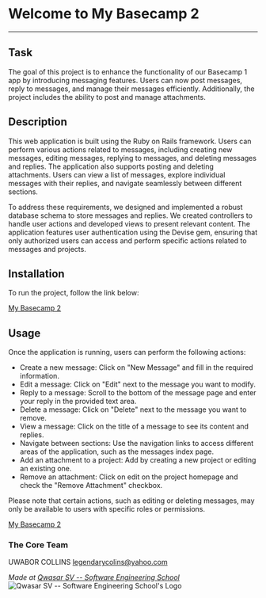 # Welcome to My Basecamp 2
***

## Task
The goal of this project is to enhance the functionality of our Basecamp 1 app by introducing messaging features. Users can now post messages, reply to messages, and manage their messages efficiently. Additionally, the project includes the ability to post and manage attachments.

## Description
This web application is built using the Ruby on Rails framework. Users can perform various actions related to messages, including creating new messages, editing messages, replying to messages, and deleting messages and replies. The application also supports posting and deleting attachments. Users can view a list of messages, explore individual messages with their replies, and navigate seamlessly between different sections.

To address these requirements, we designed and implemented a robust database schema to store messages and replies. We created controllers to handle user actions and developed views to present relevant content. The application features user authentication using the Devise gem, ensuring that only authorized users can access and perform specific actions related to messages and projects.

## Installation
To run the project, follow the link below:

[My Basecamp 2](https://mybasecampv2.fly.dev/)

## Usage
Once the application is running, users can perform the following actions:

- Create a new message: Click on "New Message" and fill in the required information.
- Edit a message: Click on "Edit" next to the message you want to modify.
- Reply to a message: Scroll to the bottom of the message page and enter your reply in the provided text area.
- Delete a message: Click on "Delete" next to the message you want to remove.
- View a message: Click on the title of a message to see its content and replies.
- Navigate between sections: Use the navigation links to access different areas of the application, such as the messages index page.
- Add an attachment to a project: Add by creating a new project or editing an existing one.
- Remove an attachment: Click on edit on the project homepage and check the "Remove Attachment" checkbox.

Please note that certain actions, such as editing or deleting messages, may only be available to users with specific roles or permissions.

[My Basecamp 2](https://mybasecampv2.fly.dev/)

### The Core Team
UWABOR COLLINS <legendarycolins@yahoo.com>

*Made at [Qwasar SV -- Software Engineering School](https://qwasar.io)*
![Qwasar SV -- Software Engineering School's Logo](https://storage.googleapis.com/qwasar-public/qwasar-logo_50x50.png)

